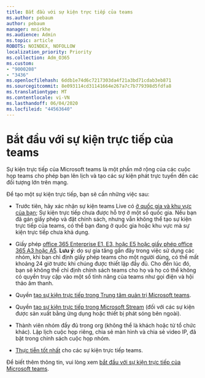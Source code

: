 ```yaml
---
title: Bắt đầu với sự kiện trực tiếp của teams
ms.author: pebaum
author: pebaum
manager: mnirkhe
ms.audience: Admin
ms.topic: article
ROBOTS: NOINDEX, NOFOLLOW
localization_priority: Priority
ms.collection: Adm_O365
ms.custom:
- "9000208"
- "3436"
ms.openlocfilehash: 6ddb1e74d6c7217303da4f21a3bd71cdab3eb871
ms.sourcegitcommit: 8e093114cd31141664e267a7c7b779398d5fdfa8
ms.translationtype: MT
ms.contentlocale: vi-VN
ms.lasthandoff: 06/04/2020
ms.locfileid: "44563640"
---
```

# <a name="getting-started-with-teams-live-events"></a>Bắt đầu với sự kiện trực tiếp của teams

Sự kiện trực tiếp của Microsoft teams là một phần mở rộng của các cuộc họp teams cho phép bạn lên lịch và tạo các sự kiện phát trực tuyến đến các đối tượng lớn trên mạng.

Để tạo một sự kiện trực tiếp, bạn sẽ cần những việc sau:

- Trước tiên, hãy xác nhận sự kiện teams Live có [ở quốc gia và khu vực của bạn](https://docs.microsoft.com/microsoftteams/teams-live-events/plan-for-teams-live-events#regional-availability); Sự kiện trực tiếp chưa được hỗ trợ ở một số quốc gia.  Nếu bạn đã gán giấy phép và đặt chính sách, nhưng vẫn không thể tạo sự kiện trực tiếp của teams, có thể bạn đang ở quốc gia hoặc khu vực mà sự kiện trực tiếp chưa khả dụng.

- Giấy phép [office 365 Enterprise E1, E3, hoặc E5 hoặc giấy phép office 365 A3 hoặc A5](https://docs.microsoft.com/microsoftteams/teams-live-events/set-up-for-teams-live-events#step-2-get-and-assign-licenses). **Lưu ý**: do sự gia tăng gần đây trong việc sử dụng các nhóm, khi bạn chỉ định giấy phép teams cho một người dùng, có thể mất khoảng 24 giờ trước khi chúng được thiết lập đầy đủ. Cho đến lúc đó, bạn sẽ không thể chỉ định chính sách teams cho họ và họ có thể không có quyền truy cập vào một số tính năng của teams như gọi điện và hội thảo âm thanh.

- Quyền [tạo sự kiện trực tiếp trong Trung tâm quản trị Microsoft teams](https://docs.microsoft.com/microsoftteams/teams-live-events/set-up-for-teams-live-events#create-or-edit-a-live-events-policy).

- Quyền [tạo sự kiện trực tiếp trong Microsoft Stream](https://docs.microsoft.com/microsoftteams/teams-live-events/what-are-teams-live-events) (đối với các sự kiện được sản xuất bằng ứng dụng hoặc thiết bị phát sóng bên ngoài).

- Thành viên nhóm đầy đủ trong org (không thể là khách hoặc từ tổ chức khác).
Lập lịch cuộc họp riêng, chia sẻ màn hình và chia sẻ video IP, đã bật trong chính sách cuộc họp nhóm.

- [Thực tiễn tốt nhất](https://support.office.com/article/Best-practices-for-producing-a-Teams-live-event-e500370e-4dd1-4187-8b48-af10ef02cf42) cho các sự kiện trực tiếp teams.

Để biết thêm thông tin, vui lòng xem [bắt đầu với sự kiện trực tiếp của Microsoft teams](https://support.office.com/article/get-started-with-microsoft-teams-live-events-d077fec2-a058-483e-9ab5-1494afda578a).
